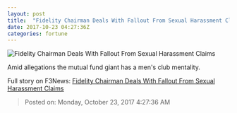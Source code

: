 ```yaml
---
layout: post
title:  "Fidelity Chairman Deals With Fallout From Sexual Harassment Claims"
date: 2017-10-23 04:27:36Z
categories: fortune
---
```


![Fidelity Chairman Deals With Fallout From Sexual Harassment Claims](https://fortunedotcom.files.wordpress.com/2017/10/2017-10-13t230656z_1725095870_rc1c8db026b0_rtrmadp_3_funds-fidelity-chairman.jpg)

Amid allegations the mutual fund giant has a men's club mentality.


Full story on F3News: [Fidelity Chairman Deals With Fallout From Sexual Harassment Claims](http://www.f3nws.com/n/TfJ44D)

> Posted on: Monday, October 23, 2017 4:27:36 AM
